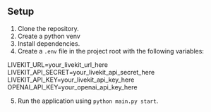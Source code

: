 ## Setup
1. Clone the repository.
2. Create a python venv
3. Install dependencies.
4. Create a `.env` file in the project root with the following variables:

LIVEKIT_URL=your_livekit_url_here
LIVEKIT_API_SECRET=your_livekit_api_secret_here
LIVEKIT_API_KEY=your_livekit_api_key_here
OPENAI_API_KEY=your_openai_api_key_here

5. Run the application using `python main.py start`.
